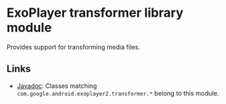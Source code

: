 # ExoPlayer transformer library module #

Provides support for transforming media files.

## Links ##

* [Javadoc][]: Classes matching `com.google.android.exoplayer2.transformer.*`
  belong to this module.

[Javadoc]: https://exoplayer.dev/doc/reference/index.html
